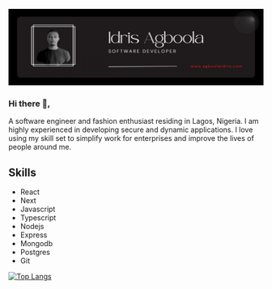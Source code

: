 
![I am GitHub Readme Generator's creator](https://github.com/agboolaidris/agboolaidris/blob/main/resize-16648206304885985921.png?raw=true)
### Hi there 👋,
A software engineer and fashion enthusiast residing in Lagos, Nigeria. I am highly experienced in developing secure and dynamic applications.
I love using my skill set to simplify work for enterprises and improve the lives of people around me.

## Skills

- React
- Next
- Javascript
- Typescript
- Nodejs
- Express
- Mongodb
- Postgres
- Git



[![Top Langs](https://github-readme-stats.vercel.app/api/top-langs/?username=agboolaidris/&layout=compact)](https://github.com/anuraghazra/github-readme-stats)



<!--
**agboolaidris/agboolaidris** is a ✨ _special_ ✨ repository because its `README.md` (this file) appears on your GitHub profile.

Here are some ideas to get you started:

- 🔭 I’m currently working on ...
- 🌱 I’m currently learning ...
- 👯 I’m looking to collaborate on ...
- 🤔 I’m looking for help with ...
- 💬 Ask me about ...
- 📫 How to reach me: ...
- 😄 Pronouns: ...
- ⚡ Fun fact: ...
-->
